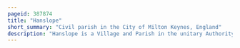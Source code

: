 ```yaml
---
pageid: 387874
title: "Hanslope"
short_summary: "Civil parish in the City of Milton Keynes, England"
description: "Hanslope is a Village and Parish in the unitary Authority Area of the City of Milton Keynes Buckinghamshire England. The Village is about 4 Miles west northwest of Newport Pagnell, about 4 Miles north of Stony Stratford and 8 Miles north of Central Milton Keynes. The northern parish Boundary is Part of the County Boundary with Northamptonshire."
---
```


